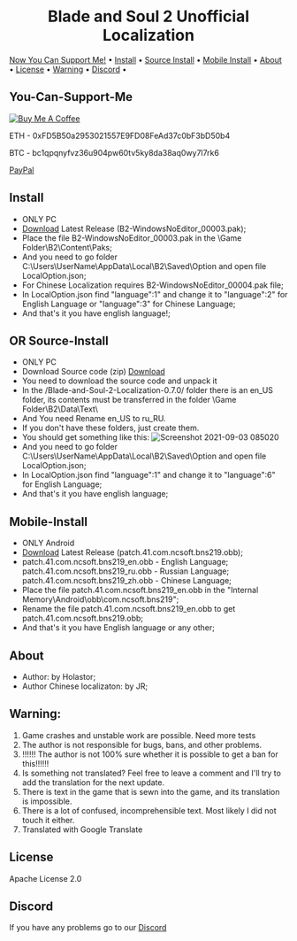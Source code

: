 <h1 align="center">
  <br>
  Blade and Soul 2 Unofficial Localization
  <br>
</h1>
  <a href="#You-Can-Support-Me">Now You Can Support Me!</a> •
  <a href="#Install">Install</a> •
  <a href="#Source-Install">Source Install</a> •
  <a href="#Mobile-Install">Mobile Install</a> •
  <a href="#About">About</a> •
  <a href="#License">License</a> •
  <a href="#Warning">Warning</a> •
  <a href="#Discord">Discord</a> •
</p>


## You-Can-Support-Me

<a href="https://www.buymeacoffee.com/Holastor" target="_blank"><img src="https://www.buymeacoffee.com/assets/img/custom_images/orange_img.png" alt="Buy Me A Coffee" style="height: auto !important;width: auto !important;" ></a>

ETH - 0xFD5B50a2953021557E9FD08FeAd37c0bF3bD50b4

BTC - bc1qpqnyfvz36u904pw60tv5ky8da38aq0wy7l7rk6

[PayPal](https://www.paypal.me/holastor)

## Install

* ONLY PC
* [Download](https://github.com/Holastor/Blade-and-Soul-2-Localization/releases/tag/1.1.1) Latest Release (B2-WindowsNoEditor_00003.pak);
* Place the file B2-WindowsNoEditor_00003.pak in the \Game Folder\B2\Content\Paks;
* And you need to go folder C:\Users\UserName\AppData\Local\B2\Saved\Option and open file LocalOption.json;
* For Chinese Localization requires B2-WindowsNoEditor_00004.pak file;
* In LocalOption.json find "language":1" and change it to "language":2" for English Language or "language":3" for Chinese Language;
* And that's it you have english language!;
## OR Source-Install
* ONLY PC
* Download Source code (zip) [Download](https://github.com/Holastor/Blade-and-Soul-2-Localization/archive/refs/heads/main.zip)
* You need to download the source code and unpack it
* In the /Blade-and-Soul-2-Localization-0.7.0/ folder there is an en_US folder, its contents must be transferred in the folder \Game Folder\B2\Data\Text\
* And You need Rename en_US to ru_RU.
* If you don't have these folders, just create them.
* You should get something like this:
 ![Screenshot 2021-09-03 085020](https://user-images.githubusercontent.com/77208679/131947968-630a7edd-d2e2-4754-80e1-769d07ffa34a.png)
* And you need to go folder C:\Users\UserName\AppData\Local\B2\Saved\Option and open file LocalOption.json;
* In LocalOption.json find "language":1" and change it to "language":6" for English Language;
* And that's it you have english language;

## Mobile-Install
* ONLY Android
* [Download](https://github.com/Holastor/Blade-and-Soul-2-Localization/releases/tag/1.1.1_M) Latest Release (patch.41.com.ncsoft.bns219.obb);
* patch.41.com.ncsoft.bns219_en.obb - English Language; patch.41.com.ncsoft.bns219_ru.obb - Russian Language; patch.41.com.ncsoft.bns219_zh.obb - Chinese Language;
* Place the file patch.41.com.ncsoft.bns219_en.obb in the "Internal Memory\Android\obb\com.ncsoft.bns219";
* Rename the file patch.41.com.ncsoft.bns219_en.obb to get patch.41.com.ncsoft.bns219.obb;
* And that's it you have English language or any other;

## About
  * Author: by Holastor;
  * Author Chinese localizaton: by JR;

## Warning:
1) Game crashes and unstable work are possible. Need more tests
2) The author is not responsible for bugs, bans, and other problems.
3) !!!!!! The author is not 100% sure whether it is possible to get a ban for this!!!!!!
4) Is something not translated? Feel free to leave a comment and I'll try to add the translation for the next update.
5) There is text in the game that is sewn into the game, and its translation is impossible.
6) There is a lot of confused, incomprehensible text. Most likely I did not touch it either.
7) Translated with Google Translate

## License

Apache License 2.0

## Discord

If you have any problems go to our [Discord](https://discord.gg/ecbKmM5h6Q)
